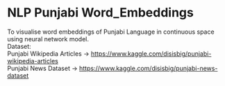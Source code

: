# NLP Punjabi Word_Embeddings
To visualise word embeddings of Punjabi Language in continuous space using neural network model. <br />
Dataset:<br />
Punjabi Wikipedia Articles -> https://www.kaggle.com/disisbig/punjabi-wikipedia-articles<br />
Punjabi News Dataset -> https://www.kaggle.com/disisbig/punjabi-news-dataset
